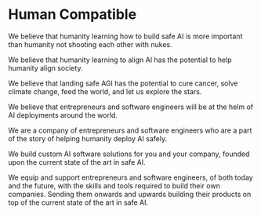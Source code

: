 # Human Compatible

We believe that humanity learning how to build safe AI is more important than
humanity not shooting each other with nukes.

We believe that humanity learning to align AI has the potential to help
humanity align society.

We believe that landing safe AGI has the potential to cure cancer, solve
climate change, feed the world, and let us explore the stars.

We believe that entrepreneurs and software engineers will be at the helm of AI
deployments around the world.

We are a company of entrepreneurs and software engineers who are a part of the
story of helping humanity deploy AI safely.

We build custom AI software solutions for you and your company, founded upon
the current state of the art in safe AI.

We equip and support entrepreneurs and software engineers, of both today and
the future, with the skills and tools required to build their own companies.
Sending them onwards and upwards building their products on top of the current
state of the art in safe AI.
